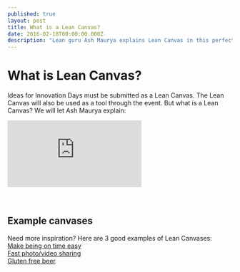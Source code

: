 ```yaml
---
published: true
layout: post
title: What is a Lean Canvas?
date: 2016-02-18T00:00:00.000Z
description: "Lean guru Ash Maurya explains Lean Canvas in this perfect video"
---
```


# What is Lean Canvas?

Ideas for Innovation Days must be submitted as a Lean Canvas. The Lean Canvas will also be used as a tool through the event. But what is a Lean Canvas? We will let Ash Maurya explain:

<div class="padder"><div class="video-container"><iframe src="https://www.youtube.com/embed/7o8uYdUaFR4" frameborder="0" allowfullscreen></iframe></div></div>
<br/><br/>

## Example canvases
Need more inspiration? Here are 3 good examples of Lean Canvases:
<br/><a href="/assets/images/lean_example_1.png">Make being on time easy</a>
<br/><a href="/assets/images/lean_example_2.png">Fast photo/video sharing</a>
<br/><a href="/assets/images/lean_example_3.png">Gluten free beer</a>